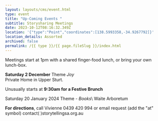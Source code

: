 ```yaml
---
layout: layouts/cms/event.html
type: event
title: "Up-Coming Events "
subtitle: Storysharing Meetings
date: 2023-10-12T08:16:32.349Z
location: '{"type":"Point","coordinates":[138.5993358,-34.9267792]}'
location_details: Assorted
archived: false
permalink: /{{ type }}/{{ page.fileSlug }}/index.html
---
```

Meetings start at 1pm with a shared finger-food lunch, or bring your own lunch-box.

**Saturday 2 December** Theme *Joy*\
Private Home in Upper Sturt.

Unusually starts at **9:30am for a Festive Brunch**

Saturday 20 January 2024 Theme - *Books*\ Waite Arboretum

**For directions**, call Vivienne 0439 420 994 or email request (add the "at" symbol)                                               contact( )storytellingsa.org.au